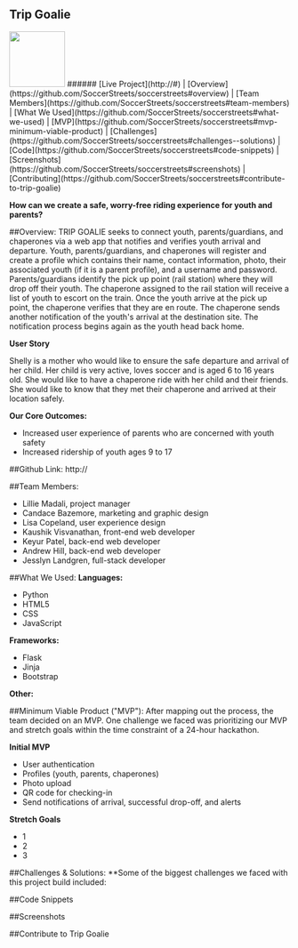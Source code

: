 ## Trip Goalie
<img src="https://github.com/lilliemadali/soccerstreets/blob/master/trip-goalie-logo-icon.png" height="100">
######
[Live Project](http://#)   |  [Overview](https://github.com/SoccerStreets/soccerstreets#overview)   |   [Team Members](https://github.com/SoccerStreets/soccerstreets#team-members)   |   [What We Used](https://github.com/SoccerStreets/soccerstreets#what-we-used)   |   [MVP](https://github.com/SoccerStreets/soccerstreets#mvp-minimum-viable-product)   |   [Challenges](https://github.com/SoccerStreets/soccerstreets#challenges--solutions)   |   [Code](https://github.com/SoccerStreets/soccerstreets#code-snippets)   | [Screenshots](https://github.com/SoccerStreets/soccerstreets#screenshots)   |   [Contributing](https://github.com/SoccerStreets/soccerstreets#contribute-to-trip-goalie)

**How can we create a safe, worry-free riding experience for youth and parents?**

##Overview:
TRIP GOALIE seeks to connect youth, parents/guardians, and chaperones via a web app that notifies and verifies youth arrival and departure. Youth, parents/guardians, and chaperones will register and create a profile which contains their name, contact information, photo, their associated youth (if it is a parent profile), and a username and password. Parents/guardians identify the pick up point (rail station) where they will drop off their youth. The chaperone assigned to the rail station will receive a list of youth to escort on the train. Once the youth arrive at the pick up point, the chaperone verifies that they are en route. The chaperone sends another notification of the youth's arrival at the destination site. The notification process begins again as the youth head back home.

**User Story**

Shelly is a mother who would like to ensure the safe departure and arrival of her child. Her child is very active, loves soccer and is aged 6 to 16 years old. She would like to have a chaperone ride with her child and their friends. She would like to know that they met their chaperone and arrived at their location safely.


**Our Core Outcomes:**
* Increased user experience of parents who are concerned with youth safety
* Increased ridership of youth ages 9 to 17


##Github Link:
http://

##Team Members:
* Lillie Madali, project manager
* Candace Bazemore, marketing and graphic design
* Lisa Copeland, user experience design
* Kaushik Visvanathan, front-end web developer
* Keyur Patel, back-end web developer
* Andrew Hill, back-end web developer
* Jesslyn Landgren, full-stack developer

##What We Used:
**Languages:**
* Python
* HTML5
* CSS
* JavaScript

**Frameworks:**
* Flask
* Jinja
* Bootstrap

**Other:**

##Minimum Viable Product ("MVP"):
After mapping out the process, the team decided on an MVP. One challenge we faced was prioritizing our MVP and stretch goals within the time constraint of a 24-hour hackathon.  

**Initial MVP**
* User authentication
* Profiles (youth, parents, chaperones)
* Photo upload 
* QR code for checking-in
* Send notifications of arrival, successful drop-off, and alerts


**Stretch Goals**
* 1
* 2
* 3

##Challenges & Solutions:
**Some of the biggest challenges we faced with this project build included:

##Code Snippets

##Screenshots

##Contribute to Trip Goalie
